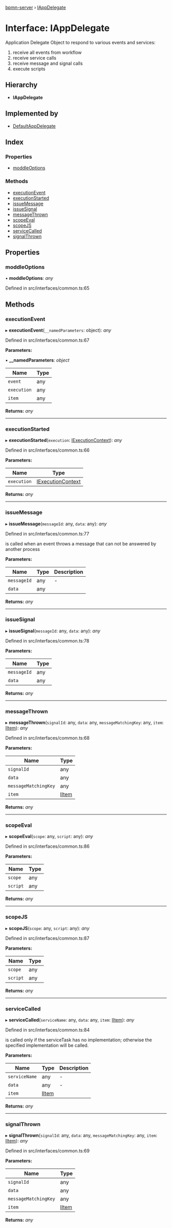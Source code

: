 [bpmn-server](../README.md) › [IAppDelegate](iappdelegate.md)

# Interface: IAppDelegate

Application Delegate Object to respond to various events and services:

 1.  receive all events from workflow
 2.  receive service calls
 3.  receive message and signal calls
 4.  execute scripts

## Hierarchy

* **IAppDelegate**

## Implemented by

* [DefaultAppDelegate](../classes/defaultappdelegate.md)

## Index

### Properties

* [moddleOptions](iappdelegate.md#moddleoptions)

### Methods

* [executionEvent](iappdelegate.md#executionevent)
* [executionStarted](iappdelegate.md#executionstarted)
* [issueMessage](iappdelegate.md#issuemessage)
* [issueSignal](iappdelegate.md#issuesignal)
* [messageThrown](iappdelegate.md#messagethrown)
* [scopeEval](iappdelegate.md#scopeeval)
* [scopeJS](iappdelegate.md#scopejs)
* [serviceCalled](iappdelegate.md#servicecalled)
* [signalThrown](iappdelegate.md#signalthrown)

## Properties

###  moddleOptions

• **moddleOptions**: *any*

Defined in src/interfaces/common.ts:65

## Methods

###  executionEvent

▸ **executionEvent**(`__namedParameters`: object): *any*

Defined in src/interfaces/common.ts:67

**Parameters:**

▪ **__namedParameters**: *object*

Name | Type |
------ | ------ |
`event` | any |
`execution` | any |
`item` | any |

**Returns:** *any*

___

###  executionStarted

▸ **executionStarted**(`execution`: [IExecutionContext](iexecutioncontext.md)): *any*

Defined in src/interfaces/common.ts:66

**Parameters:**

Name | Type |
------ | ------ |
`execution` | [IExecutionContext](iexecutioncontext.md) |

**Returns:** *any*

___

###  issueMessage

▸ **issueMessage**(`messageId`: any, `data`: any): *any*

Defined in src/interfaces/common.ts:77

is called when an event throws a message that can not be answered by another process

**Parameters:**

Name | Type | Description |
------ | ------ | ------ |
`messageId` | any | - |
`data` | any |   |

**Returns:** *any*

___

###  issueSignal

▸ **issueSignal**(`messageId`: any, `data`: any): *any*

Defined in src/interfaces/common.ts:78

**Parameters:**

Name | Type |
------ | ------ |
`messageId` | any |
`data` | any |

**Returns:** *any*

___

###  messageThrown

▸ **messageThrown**(`signalId`: any, `data`: any, `messageMatchingKey`: any, `item`: [IItem](iitem.md)): *any*

Defined in src/interfaces/common.ts:68

**Parameters:**

Name | Type |
------ | ------ |
`signalId` | any |
`data` | any |
`messageMatchingKey` | any |
`item` | [IItem](iitem.md) |

**Returns:** *any*

___

###  scopeEval

▸ **scopeEval**(`scope`: any, `script`: any): *any*

Defined in src/interfaces/common.ts:86

**Parameters:**

Name | Type |
------ | ------ |
`scope` | any |
`script` | any |

**Returns:** *any*

___

###  scopeJS

▸ **scopeJS**(`scope`: any, `script`: any): *any*

Defined in src/interfaces/common.ts:87

**Parameters:**

Name | Type |
------ | ------ |
`scope` | any |
`script` | any |

**Returns:** *any*

___

###  serviceCalled

▸ **serviceCalled**(`serviceName`: any, `data`: any, `item`: [IItem](iitem.md)): *any*

Defined in src/interfaces/common.ts:84

is called only if the serviceTask has no implementation; otherwise the specified implementation will be called.

**Parameters:**

Name | Type | Description |
------ | ------ | ------ |
`serviceName` | any | - |
`data` | any | - |
`item` | [IItem](iitem.md) |   |

**Returns:** *any*

___

###  signalThrown

▸ **signalThrown**(`signalId`: any, `data`: any, `messageMatchingKey`: any, `item`: [IItem](iitem.md)): *any*

Defined in src/interfaces/common.ts:69

**Parameters:**

Name | Type |
------ | ------ |
`signalId` | any |
`data` | any |
`messageMatchingKey` | any |
`item` | [IItem](iitem.md) |

**Returns:** *any*
